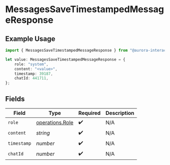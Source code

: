 # MessagesSaveTimestampedMessageResponse

## Example Usage

```typescript
import { MessagesSaveTimestampedMessageResponse } from "@aurora-interactive/chatbot-api-sdk/models/operations";

let value: MessagesSaveTimestampedMessageResponse = {
    role: "system",
    content: "<value>",
    timestamp: 39187,
    chatId: 441711,
};
```

## Fields

| Field                                              | Type                                               | Required                                           | Description                                        |
| -------------------------------------------------- | -------------------------------------------------- | -------------------------------------------------- | -------------------------------------------------- |
| `role`                                             | [operations.Role](../../models/operations/role.md) | :heavy_check_mark:                                 | N/A                                                |
| `content`                                          | *string*                                           | :heavy_check_mark:                                 | N/A                                                |
| `timestamp`                                        | *number*                                           | :heavy_check_mark:                                 | N/A                                                |
| `chatId`                                           | *number*                                           | :heavy_check_mark:                                 | N/A                                                |